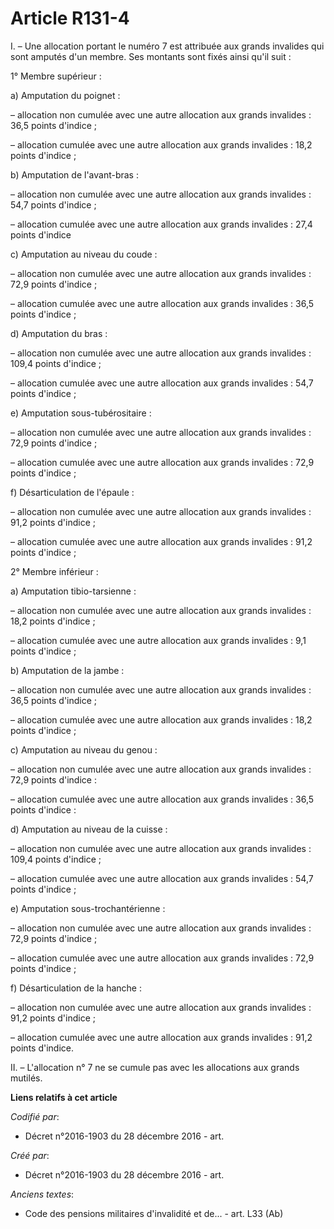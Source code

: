 # Article R131-4

I. – Une allocation portant le numéro 7 est attribuée aux grands invalides qui sont amputés d'un membre. Ses montants sont
fixés ainsi qu'il suit :

1° Membre supérieur :

a) Amputation du poignet :

– allocation non cumulée avec une autre allocation aux grands invalides : 36,5 points d'indice ;

– allocation cumulée avec une autre allocation aux grands invalides : 18,2 points d'indice ;

b) Amputation de l'avant-bras :

– allocation non cumulée avec une autre allocation aux grands invalides : 54,7 points d'indice ;

– allocation cumulée avec une autre allocation aux grands invalides : 27,4 points d'indice

c) Amputation au niveau du coude :

– allocation non cumulée avec une autre allocation aux grands invalides : 72,9 points d'indice ;

– allocation cumulée avec une autre allocation aux grands invalides : 36,5 points d'indice ;

d) Amputation du bras :

– allocation non cumulée avec une autre allocation aux grands invalides : 109,4 points d'indice ;

– allocation cumulée avec une autre allocation aux grands invalides : 54,7 points d'indice ;

e) Amputation sous-tubérositaire :

– allocation non cumulée avec une autre allocation aux grands invalides : 72,9 points d'indice ;

– allocation cumulée avec une autre allocation aux grands invalides : 72,9 points d'indice ;

f) Désarticulation de l'épaule :

– allocation non cumulée avec une autre allocation aux grands invalides : 91,2 points d'indice ;

– allocation cumulée avec une autre allocation aux grands invalides : 91,2 points d'indice ;

2° Membre inférieur :

a) Amputation tibio-tarsienne :

– allocation non cumulée avec une autre allocation aux grands invalides : 18,2 points d'indice ;

– allocation cumulée avec une autre allocation aux grands invalides : 9,1 points d'indice ;

b) Amputation de la jambe :

– allocation non cumulée avec une autre allocation aux grands invalides : 36,5 points d'indice ;

– allocation cumulée avec une autre allocation aux grands invalides : 18,2 points d'indice ;

c) Amputation au niveau du genou :

– allocation non cumulée avec une autre allocation aux grands invalides : 72,9 points d'indice :

– allocation cumulée avec une autre allocation aux grands invalides : 36,5 points d'indice :

d) Amputation au niveau de la cuisse :

– allocation non cumulée avec une autre allocation aux grands invalides : 109,4 points d'indice ;

– allocation cumulée avec une autre allocation aux grands invalides : 54,7 points d'indice ;

e) Amputation sous-trochantérienne :

– allocation non cumulée avec une autre allocation aux grands invalides : 72,9 points d'indice ;

– allocation cumulée avec une autre allocation aux grands invalides : 72,9 points d'indice ;

f) Désarticulation de la hanche :

– allocation non cumulée avec une autre allocation aux grands invalides : 91,2 points d'indice ;

– allocation cumulée avec une autre allocation aux grands invalides : 91,2 points d'indice.

II. – L'allocation n° 7 ne se cumule pas avec les allocations aux grands mutilés.

**Liens relatifs à cet article**

_Codifié par_:

  - Décret n°2016-1903 du 28 décembre 2016 - art.

_Créé par_:

  - Décret n°2016-1903 du 28 décembre 2016 - art.

_Anciens textes_:

  - Code des pensions militaires d'invalidité et de... - art. L33 (Ab)
